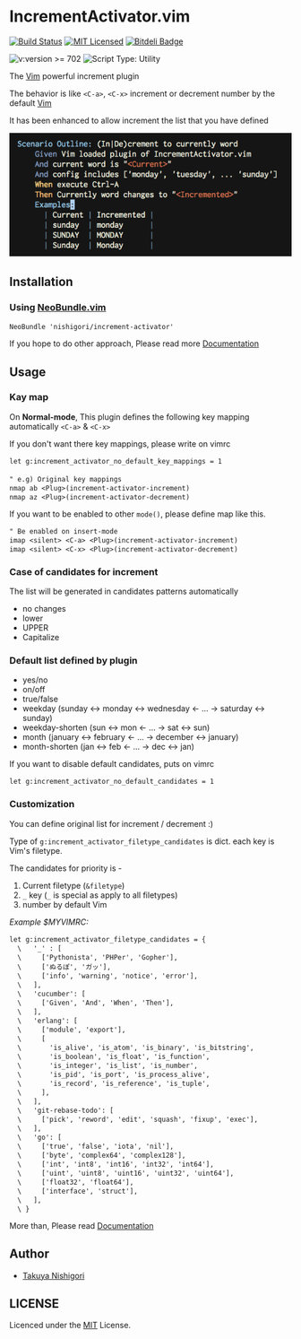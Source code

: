 # IncrementActivator.vim

[![Build Status](http://img.shields.io/travis/nishigori/increment-activator/master.svg?style=flat)](https://travis-ci.org/nishigori/increment-activator)
[![MIT Licensed](http://img.shields.io/badge/license-MIT-blue.svg?style=flat)](#license)
[![Bitdeli Badge](https://d2weczhvl823v0.cloudfront.net/nishigori/increment-activator/trend.png)](https://bitdeli.com/free "Bitdeli Badge")

![v:version >= 702](http://img.shields.io/badge/v:version->=%20702-007F00.svg?style=flat)
![Script Type: Utility](http://img.shields.io/badge/script%20type-utility-000000.svg?style=flat)

The [Vim] powerful increment plugin

The behavior is like `<C-a>`, `<C-x>` increment or decrement number by the default [Vim][]

It has been enhanced to allow increment the list that you have defined

![SnapShot - IncrementActivator.vim](snapshot.gif)

[Vim]: http://vim.org/

## Installation

### Using [NeoBundle.vim](https://github.com/Shougo/neobundle.vim)

```viml
NeoBundle 'nishigori/increment-activator'
```

If you hope to do other approach, Please read more [Documentation](doc/vim-increment-activator.txt)

## Usage

### Kay map

On **Normal-mode**, This plugin defines the following key mapping automatically `<C-a>` & `<C-x>`

If you don't want there key mappings, please write on vimrc

```viml
let g:increment_activator_no_default_key_mappings = 1

" e.g) Original key mappings
nmap ab <Plug>(increment-activator-increment)
nmap az <Plug>(increment-activator-decrement)
```

If you want to be enabled to other `mode()`, please define map like this.

```viml
" Be enabled on insert-mode
imap <silent> <C-a> <Plug>(increment-activator-increment)
imap <silent> <C-x> <Plug>(increment-activator-decrement)
```

### Case of candidates for increment

The list will be generated in candidates patterns automatically

* no changes
* lower
* UPPER
* Capitalize

### Default list defined by plugin

* yes/no
* on/off
* true/false
* weekday (sunday <-> monday <-> wednesday <- ... -> saturday <-> sunday)
* weekday-shorten (sun <-> mon <- ... -> sat <-> sun)
* month (january <-> february <- ... -> december <-> january)
* month-shorten (jan <-> feb <- ... -> dec <-> jan)

If you want to disable default candidates, puts on vimrc

```viml
let g:increment_activator_no_default_candidates = 1
```

### Customization

You can define original list for increment / decrement :)

Type of `g:increment_activator_filetype_candidates` is dict. each key is Vim's filetype.

The candidates for priority is -

1. Current filetype (`&filetype`)
2. `_` key (`_` is special as apply to all filetypes)
3. number by default Vim

*Example $MYVIMRC:*

```viml
let g:increment_activator_filetype_candidates = {
  \   '_' : [
  \     ['Pythonista', 'PHPer', 'Gopher'],
  \     ['ぬるぽ', 'ガッ'],
  \     ['info', 'warning', 'notice', 'error'],
  \   ],
  \   'cucumber': [
  \     ['Given', 'And', 'When', 'Then'],
  \   ],
  \   'erlang': [
  \     ['module', 'export'],
  \     [
  \       'is_alive', 'is_atom', 'is_binary', 'is_bitstring',
  \       'is_boolean', 'is_float', 'is_function',
  \       'is_integer', 'is_list', 'is_number',
  \       'is_pid', 'is_port', 'is_process_alive',
  \       'is_record', 'is_reference', 'is_tuple',
  \     ],
  \   ],
  \   'git-rebase-todo': [
  \     ['pick', 'reword', 'edit', 'squash', 'fixup', 'exec'],
  \   ],
  \   'go': [
  \     ['true', 'false', 'iota', 'nil'],
  \     ['byte', 'complex64', 'complex128'],
  \     ['int', 'int8', 'int16', 'int32', 'int64'],
  \     ['uint', 'uint8', 'uint16', 'uint32', 'uint64'],
  \     ['float32', 'float64'],
  \     ['interface', 'struct'],
  \   ],
  \ }
```

More than, Please read [Documentation](doc/vim-increment-activator.txt)

## Author

* [Takuya Nishigori](http://github.com/nishigori)

## LICENSE

Licenced under the [MIT](http://opensource.org/licenses/MIT) License.
